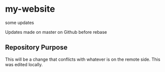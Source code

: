 # my-website


some updates

Updates made on master on Github before rebase

## Repository Purpose

This will be a change that conflicts
with whatever is on the remote side.
This was edited locally.
